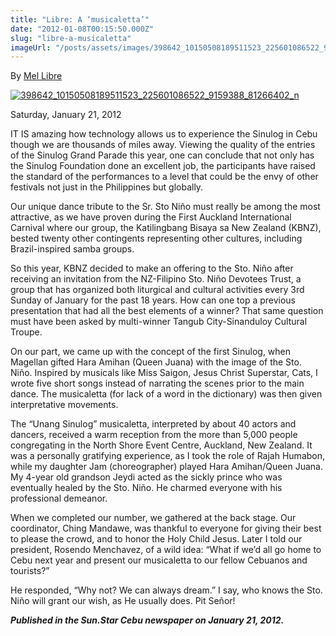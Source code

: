 ```yaml
---
title: "Libre: A ‘musicaletta’"
date: "2012-01-08T00:15:50.000Z"
slug: "libre-a-musicaletta"
imageUrl: "/posts/assets/images/398642_10150508189511523_225601086522_9159388_81266402_n.jpg"
---
```


By [Mel Libre](http://www.sunstar.com.ph/taxonomy/term/139)

[![](https://i0.wp.com/santonino-nz.org/wp-content/uploads/2012/03/398642_10150508189511523_225601086522_9159388_81266402_n.jpg?resize=737%2C445 "398642_10150508189511523_225601086522_9159388_81266402_n")](https://i0.wp.com/santonino-nz.org/wp-content/uploads/2012/03/398642_10150508189511523_225601086522_9159388_81266402_n.jpg)

Saturday, January 21, 2012

IT IS amazing how technology allows us to experience the Sinulog in Cebu though we are thousands of miles away. Viewing the quality of the entries of the Sinulog Grand Parade this year, one can conclude that not only has the Sinulog Foundation done an excellent job, the participants have raised the standard of the performances to a level that could be the envy of other festivals not just in the Philippines but globally.

Our unique dance tribute to the Sr. Sto Niño must really be among the most attractive, as we have proven during the First Auckland International Carnival where our group, the Katilingbang Bisaya sa New Zealand (KBNZ), bested twenty other contingents representing other cultures, including Brazil-inspired samba groups.

So this year, KBNZ decided to make an offering to the Sto. Niño after receiving an invitation from the NZ-Filipino Sto. Niño Devotees Trust, a group that has organized both liturgical and cultural activities every 3rd Sunday of January for the past 18 years. How can one top a previous presentation that had all the best elements of a winner? That same question must have been asked by multi-winner Tangub City-Sinanduloy Cultural Troupe.

On our part, we came up with the concept of the first Sinulog, when Magellan gifted Hara Amihan (Queen Juana) with the image of the Sto. Niño. Inspired by musicals like Miss Saigon, Jesus Christ Superstar, Cats, I wrote five short songs instead of narrating the scenes prior to the main dance. The musicaletta (for lack of a word in the dictionary) was then given interpretative movements.

The “Unang Sinulog” musicaletta, interpreted by about 40 actors and dancers, received a warm reception from the more than 5,000 people congregating in the North Shore Event Centre, Auckland, New Zealand. It was a personally gratifying experience, as I took the role of Rajah Humabon, while my daughter Jam (choreographer) played Hara Amihan/Queen Juana. My 4-year old grandson Jeydi acted as the sickly prince who was eventually healed by the Sto. Niño. He charmed everyone with his professional demeanor.

When we completed our number, we gathered at the back stage. Our coordinator, Ching Mandawe, was thankful to everyone for giving their best to please the crowd, and to honor the Holy Child Jesus. Later I told our president, Rosendo Menchavez, of a wild idea: “What if we’d all go home to Cebu next year and present our musicaletta to our fellow Cebuanos and tourists?”

He responded, “Why not? We can always dream.” I say, who knows the Sto. Niño will grant our wish, as He usually does. Pit Señor!

**_Published in the Sun.Star Cebu newspaper on January 21, 2012._**